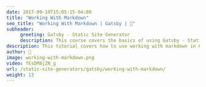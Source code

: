 ```yaml
---
date: 2017-09-19T15:05:15-04:00
title: "Working With Markdown"
seo_title: "Working With Markdown | Gatsby | 🦒"
subheader:
     greeting: Gatsby - Static Site Generator
     description: This course covers the basics of using Gatsby - Static Site Generator. Work your way through the videos/articles and I'll teach you everything you need to know to create a professional and scalable website or blog!
description: This tutorial covers how to use working with markdown in Gatsby -  Static Site Generator.
author: 🦒
image: working-with-markdown.png
video: fEsDM8jZN_g
url: /static-site-generators/gatsby/working-with-markdown/
weight: 13
---
```

